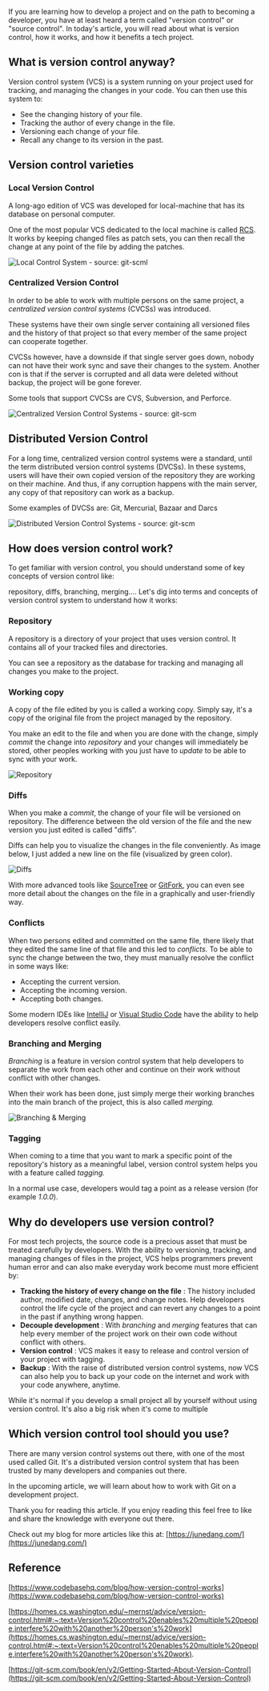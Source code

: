 If you are learning how to develop a project and on the path to becoming a developer, you have at least heard a term called "version control" or "source control". In today's article, you will read about what is version control, how it works, and how it benefits a tech project.

## What is version control anyway?

Version control system (VCS) is a system running on your project used for tracking, and managing the changes in your code. You can then use this system to:

- See the changing history of your file.
- Tracking the author of every change in the file.
- Versioning each change of your file.
- Recall any change to its version in the past.

## Version control varieties

### Local Version Control

A long-ago edition of VCS was developed for local-machine that has its database on personal computer.

One of the most popular VCS dedicated to the local machine is called [RCS](https://www.gnu.org/software/rcs/). It works by keeping changed files as patch sets, you can then recall the change at any point of the file by adding the patches.

![Local Control System - source: git-scml](https://dev-to-uploads.s3.amazonaws.com/uploads/articles/8t779t79v0nq3joqx39p.png)

### Centralized Version Control

In order to be able to work with multiple persons on the same project, a _centralized version control systems_ (CVCSs) was introduced.

These systems have their own single server containing all versioned files and the history of that project so that every member of the same project can cooperate together.

CVCSs however, have a downside if that single server goes down, nobody can not have their work sync and save their changes to the system. Another con is that if the server is corrupted and all data were deleted without backup, the project will be gone forever.

Some tools that support CVCSs are CVS, Subversion, and Perforce.

![Centralized Version Control Systems - source: git-scm
](https://dev-to-uploads.s3.amazonaws.com/uploads/articles/ouuy2pzrnset4gk3j3yh.png)
## Distributed Version Control

For a long time, centralized version control systems were a standard, until the term distributed version control systems (DVCSs). In these systems, users will have their own copied version of the repository they are working on their machine. And thus, if any corruption happens with the main server, any copy of that repository can work as a backup.

Some examples of DVCSs are: Git, Mercurial, Bazaar and Darcs

![Distributed Version Control Systems - source: git-scm](https://dev-to-uploads.s3.amazonaws.com/uploads/articles/i44ayyu22taked96vz1l.png)

## How does version control work?

To get familiar with version control, you should understand some of key concepts of version control like:

repository, diffs, branching, merging…. Let's dig into terms and concepts of version control system to understand how it works:

### Repository

A repository is a directory of your project that uses version control. It contains all of your tracked files and directories.

You can see a repository as the database for tracking and managing all changes you make to the project.

### Working copy

A copy of the file edited by you is called a working copy. Simply say, it's a copy of the original file from the project managed by the repository.

You make an edit to the file and when you are done with the change, simply _commit_ the change into _repository_ and your changes will immediately be stored, other peoples working with you just have to _update_ to be able to sync with your work.


![Repository](https://dev-to-uploads.s3.amazonaws.com/uploads/articles/93t5cv8fmvtqyq420h9y.png)


### Diffs

When you make a _commit_, the change of your file will be versioned on repository. The difference between the old version of the file and the new version you just edited is called "diffs".

Diffs can help you to visualize the changes in the file conveniently. As image below, I just added a new line on the file (visualized by green color).


![Diffs](https://dev-to-uploads.s3.amazonaws.com/uploads/articles/5grx2y6gbj9ep4nrv4la.png)

With more advanced tools like [SourceTree](https://www.sourcetreeapp.com/) or [GitFork](https://git-fork.com/), you can even see more detail about the changes on the file in a graphically and user-friendly way.

### Conflicts

When two persons edited and committed on the same file, there likely that they edited the same line of that file and this led to _conflicts._ To be able to sync the change between the two, they must manually resolve the conflict in some ways like:

- Accepting the current version.
- Accepting the incoming version.
- Accepting both changes.

Some modern IDEs like [IntelliJ](https://www.jetbrains.com/idea/) or [Visual Studio Code](https://code.visualstudio.com/) have the ability to help developers resolve conflict easily.

### Branching and Merging

_Branching_ is a feature in version control system that help developers to separate the work from each other and continue on their work without conflict with other changes.

When their work has been done, just simply merge their working branches into the main branch of the project, this is also called _merging._


![Branching & Merging](https://dev-to-uploads.s3.amazonaws.com/uploads/articles/oqph6gx4vic4kr0zb9lf.png)


### Tagging

When coming to a time that you want to mark a specific point of the repository's history as a meaningful label, version control system helps you with a feature called _tagging._

In a normal use case, developers would tag a point as a release version (for example _1.0.0_).

## Why do developers use version control?

For most tech projects, the source code is a precious asset that must be treated carefully by developers. With the ability to versioning, tracking, and managing changes of files in the project, VCS helps programmers prevent human error and can also make everyday work become must more efficient by:

- **Tracking the history of every change on the file** : The history included author, modified date, changes, and change notes. Help developers control the life cycle of the project and can revert any changes to a point in the past if anything wrong happen.
- **Decouple development** : With _branching_ and _merging_ features that can help every member of the project work on their own code without conflict with others.
- **Version control** : VCS makes it easy to release and control version of your project with tagging.
- **Backup** : With the raise of distributed version control systems, now VCS can also help you to back up your code on the internet and work with your code anywhere, anytime.

While it's normal if you develop a small project all by yourself without using version control. It's also a big risk when it's come to multiple

## Which version control tool should you use?

There are many version control systems out there, with one of the most used called Git. It's a distributed version control system that has been trusted by many developers and companies out there.

In the upcoming article, we will learn about how to work with Git on a development project.

Thank you for reading this article. If you enjoy reading this feel free to like and share the knowledge with everyone out there.

Check out my blog for more articles like this at: [https://junedang.com/](https://junedang.com/)

## Reference

[https://www.codebasehq.com/blog/how-version-control-works](https://www.codebasehq.com/blog/how-version-control-works)

[https://homes.cs.washington.edu/~mernst/advice/version-control.html#:~:text=Version%20control%20enables%20multiple%20people,interfere%20with%20another%20person's%20work](https://homes.cs.washington.edu/~mernst/advice/version-control.html#:~:text=Version%20control%20enables%20multiple%20people,interfere%20with%20another%20person's%20work).

[https://git-scm.com/book/en/v2/Getting-Started-About-Version-Control](https://git-scm.com/book/en/v2/Getting-Started-About-Version-Control)

